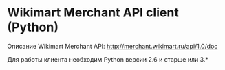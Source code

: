 Wikimart Merchant API client (Python)
===================

Описание Wikimart Merchant API: http://merchant.wikimart.ru/api/1.0/doc

Для работы клиента необходим Python версии 2.6 и старше или 3.*